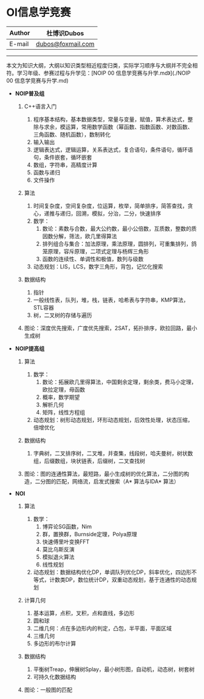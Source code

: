OI信息学竞赛
======

|Author|杜博识Dubos|
|---|---|
|E-mail|dubos@foxmail.com|

------  

本文为知识大纲，大纲以知识类型相近程度归类，实际学习顺序与大纲并不完全相符。学习年级、参赛过程与升学见：[NOIP 00 信息学竞赛与升学.md》](./NOIP 00 信息学竞赛与升学.md)   

* **NOIP普及组**  
	1. C++语言入门
		1. 程序基本结构，基本数据类型，常量与变量，赋值，算术表达式，整除与求余，模运算，常用数学函数（幂函数、指数函数、对数函数、三角函数、随机函数），数制转化
		2. 输入输出
		3. 逻辑表达式，逻辑运算，关系表达式，复合语句，条件语句，循环语句，条件嵌套，循环嵌套
		4. 数组，字符串，高精度计算
		5. 函数与递归
		6. 文件操作

	2. 算法
		1. 时间复杂度，空间复杂度，位运算，枚举，简单排序，简答查找，贪心，递推与递归，回溯，模拟，分治，二分，快速排序
		2. 数学：
			1. 数论：素数与合数，最大公约数，最小公倍数，互质数，整数的质因数分解，筛法，欧几里得算法
			2. 排列组合与集合：加法原理，乘法原理，圆排列，可重集排列，鸽笼原理，容斥原理，二项式定理与杨辉三角形
			3. 函数的连续性、单调性和极值，数列与级数
		3. 动态规划：LIS，LCS，数字三角形，背包，记忆化搜索
		
	3. 数据结构
		1. 指针
		2. 一般线性表，队列，堆，栈，链表，哈希表与字符串，KMP算法，STL容器
		3. 树，二叉树的存储与遍历
		
	4. 图论：深度优先搜索，广度优先搜索，2SAT，拓扑排序，欧拉回路，最小生成树

* **NOIP提高组**  
	1. 算法  
		1. 数学：
			1. 数论：拓展欧几里得算法，中国剩余定理，剩余类，费马小定理，欧拉定理，母函数
			2. 概率，数学期望
			3. 解析几何
			4. 矩阵，线性方程组
		2. 动态规划：树形动态规划，环形动态规划，后效性处理，状态压缩，倍增优化
	2. 数据结构  
		1. 字典树，二叉排序树，二叉堆，并查集，线段树，哈夫曼树，树状数组，后缀数组，块状链表，后缀树，二叉查找树
	
	3. 图论：图的连通性算法，最短路，最小生成树的优化算法，二分图的构造，二分图的匹配，网络流，启发式搜索（A* 算法与IDA* 算法）

* **NOI**
	1. 算法
		1. 数学：
			1. 博弈论SG函数，Nim
			2. 群，置换群，Burnside定理，Polya原理
			3. 快速傅里叶变换FFT
			4. 莫比乌斯反演
			5. 模拟退火算法
			6. 线性规划
		2. 动态规划：数据结构优化DP，单调队列优化DP，斜率优化，四边形不等式，计数类DP，数位统计DP，双重动态规划，基于连通性的动态规划
		
	2. 计算几何
		1. 基本运算，点积，叉积，点和直线，多边形
		2. 圆和球
		3. 二维几何：点在多边形内的判定，凸包，半平面，平面区域
		4. 三维几何
		5. 多边形的布尔计算 
	2. 数据结构
		1. 平衡树Treap，伸展树Splay，最小树形图，自动机，动态树，树套树
		2. 可持久化数据结构
		
	3. 图论：一般图的匹配
		
